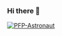 ### Hi there 👋

<a href="https://imgbb.com/"><img src="https://i.ibb.co/v4P191S/PFP-Astronaut.png" alt="PFP-Astronaut" border="0"></a>

<!--
**CDX-1/CDX-1** is a ✨ _special_ ✨ repository because its `README.md` (this file) appears on your GitHub profile.

Here are some ideas to get you started:

- 🔭 I’m currently working on ...
- 🌱 I’m currently learning ...
- 👯 I’m looking to collaborate on ...
- 🤔 I’m looking for help with ...
- 💬 Ask me about ...
- 📫 How to reach me: ...
- 😄 Pronouns: ...
- ⚡ Fun fact: ...
-->
